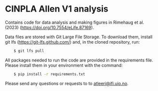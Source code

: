 # CINPLA Allen V1 analysis

Contains code for data analysis and making figures in Rimehaug et al. (2023) (https://doi.org/10.7554/eLife.87169).

Data files are stored with Git Large File Storage. To download them, install git lfs (https://git-lfs.github.com/) and, in the cloned repository, run:

```bash
    $ git lfs pull
```

All packages needed to run the code are provided in the requirements file. Please install them in your environment with the command:

```bash
    $ pip install -r requirements.txt
```

Please send any questions or requests to to atleeri@ifi.uio.no.
